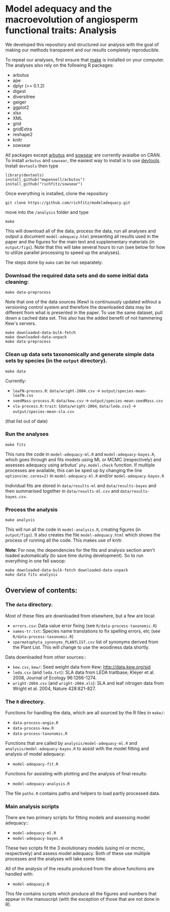 # Model adequacy and the macroevolution of angiosperm functional traits: Analysis

We developed this repository and structured our analysis with the goal of making our methods transparent and our results completely reproducible. 

To repeat our analyses, first ensure that [make](https://www.gnu.org/software/make) is installed on your computer. The analyses also rely on the following R packages:

* arbutus
* ape
* dplyr (>= 0.1.2)
* digest
* diversitree
* geiger
* ggplot2
* xlsx
* XML
* grid
* gridExtra
* reshape2
* knitr
* sowsear

All packages except [arbutus](https://github.com/mwpennell/arbutus) and [sowsear](https://github.com/richfitz/sowsear) are currently avaialbe on CRAN. To install `arbutus` and `sowsear`, the easiest way to install is to use [devtools](https://github.com/hadley/devtools). Install `devtools` then type
```
library(devtools)
install_github("mwpennell/arbutus")
install_github("richfitz/sowsear")
```

Once everything is installed, clone the repository
```
git clone https://github.com/richfitz/modeladequacy.git
```
move into the `/analysis` folder and type

```
make
```
This will download all of the data, process the data, run all analyses and output a document `model-adequacy.html` presenting all results used in the paper and the figures for the main text and supplementary materials (in `output/figs`). Note that this will take several hours to run (see below for how to utilize parallel processing to speed up the analyses). 



The steps done by `make` can be run separately:

### Download the required data sets and do some initial data cleaning:

```
make data-preprocess
```

Note that one of the data sources (Kew) is continuously updated without a versioning control system and therefore the downloaded data may be different from what is presented in the paper. To use the same dataset, pull down a cached data set. This also has the added benefit of not hammering Kew's servers.

```
make downloaded-data-bulk-fetch
make downloaded-data-unpack
make data-preprocess
```


### Clean up data sets taxonomically and generate simple data sets by species (in the `output` directory).

```
make data
```

Currently:
* `leafN-process.R`: `data/wright-2004.csv` ->  `output/species-mean-leafN.csv`
* `seedMass-process.R`: `data/kew.csv` -> `output/species-mean-seedMass.csv`
* `sla-process.R:trait`: {`data/wright-2004`, `data/leda.csv`} -> `output/species-mean-sla.csv`

(that list out of date)


### Run the analyses

```
make fits
```

This runs the code in `model-adequacy-ml.R` and `model-adequacy-bayes.R`, which goes through and fits models using ML or MCMC (respectively) and assesses adequacy using arbutus' `phy.model.check` function. If multiple processes are available, this can be sped up by changing the line `options(mc.cores=2)` in `model-adequacy-ml.R` and/or `model-adequacy-bayes.R` 

Individual fits are stored in `data/results-ml` and `data/results-bayes` and then summarised together in `data/results-ml.csv` and `data/results-bayes.csv`.


### Process the analysis

```
make analysis
```

This will run all the code in `model-analysis.R`, creating figures (in `output/figs`).  It also creates the file `model-adequacy.html` which shows the process of running all the code.  This makes use of knitr.

**Note**: For now, the dependencies for the fits and analysis section aren't loaded automatically (to save time during development).  So to run everything in one fell swoop:

```
make downloaded-data-bulk-fetch downloaded-data-unpack
make data fits analysis
```




## Overview of contents:

### The `data` directory.

Most of these files are downloaded from elsewhere, but a few are local:

* `errors.csv`: Data value error fixing (see `R/data-process-taxonomic.R`)
* `names-tr.txt`: Species name translations to fix spelling errors, etc (see `R/data-process-taxonomic.R`)
* `spermatophyta_synonyms_PLANTLIST.csv` list of synonyms derived from the Plant List.  This will change to use the woodiness data shortly.

Data downloaded from other sources::

* `kew.csv`, `kew/`: Seed weight data from Kew; http://data.kew.org/sid
* `leda.csv` (and `leda.txt`): SLA data from LEDA traitbase; Kleyer et al. 2008, Journal of Ecology 96:1266-1274.
* `wright-2004.csv` (and `wright-2004.xls`): SLA and leaf nitrogen data from Wright et al. 2004, Nature 428:821-827.

### The `R` directory.

Functions for handling the data, which are all sourced by the R files in `make/`:

* `data-process-angio.R`
* `data-process-kew.R`
* `data-process-taxonomic.R`

Functions that are called by `analysis/model-adequacy-ml.R` and `analysis/model-adequacy-bayes.R` to assist with the model fitting and analysis of model adequacy:

* `model-adequacy-fit.R`

Functions for assisting with plotting and the analysis of final results:

* `model-adequacy-analysis.R`

The file `paths.R` contains paths and helpers to load partly processed data.


### Main analysis scripts

There are two primary scripts for fitting models and assessing model adequacy::

* `model-adequacy-ml.R`
* `model-adequacy-bayes.R`

These two scripts fit the 3 evolutionary models (using ml or mcmc, respectively) and assess model adequacy. Both of these use multiple processes and the analyses will take some time.

All of the analysis of the results produced from the above functions are handled with:

* `model-adequacy.R`

This file contains scripts which produce all the figures and numbers that appear in the manuscript (with the exception of those that are not done in R).






